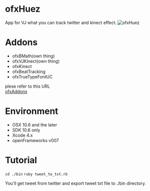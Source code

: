 ofxHuez
=======

App for VJ what you can track twitter and kinect effect.
![ofxHuez](http://25.media.tumblr.com/5d72808c0b6c93392f2e0f17613b58e2/tumblr_myvjgeBmz61rtc945o1_1280.png)

Addons
======
* ofxBMath(own thing)
* ofxVJKinect(own thing)
* ofxKinect
* ofxBeatTracking
* ofxTrueTypeFontUC

plese refer to this URL  
[ofxAddons](http://ofxaddons.com/)

Environment
=============
* OSX 10.6 and the later
* SDK 10.6 only
* Xcode 4.x
* openFrameworks v007  

Tutorial
========

`cd ./bin`
`ruby tweet_to_txt.rb`

You'll get tweet from twitter and export tweet txt file to ./bin directory.


